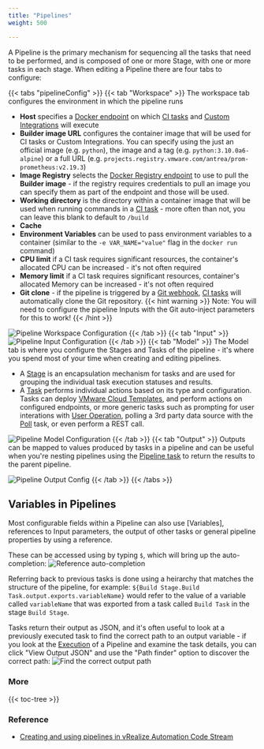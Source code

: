 ```yaml
---
title: "Pipelines"
weight: 500

---
```

A Pipeline is the primary mechanism for sequencing all the tasks that need to be performed, and is composed of one or more Stage, with one or more tasks in each stage. When editing a Pipeline there are four tabs to configure:

{{< tabs "pipelineConfig" >}}
{{< tab "Workspace" >}} 
The workspace tab configures the environment in which the pipeline runs
* **Host** specifies a [Docker endpoint](/Configure/Endpoints/docker) on which [CI tasks](/Pipelines/Tasks/ci) and [Custom Integrations](/Custom-Integrations) will execute
* **Builder image URL** configures the container image that will be used for CI tasks or Custom Integrations. You can specify using the just an official image (e.g. `python`), the image and a tag (e.g. `python:3.10.0a6-alpine`) or a full URL (e.g. `projects.registry.vmware.com/antrea/prom-prometheus:v2.19.3`)
* **Image Registry** selects the [Docker Registry endpoint](/Configure/Endpoints/dockerregistry) to use to pull the **Builder image** - if the registry requires credentials to pull an image you can specify them as part of the endpoint and those will be used.
* **Working directory** is the directory within a container image that will be used when running commands in a [CI task](/Pipelines/Tasks/ci) - more often than not, you can leave this blank to default to `/build`
* **Cache** 
* **Environment Variables** can be used to pass environment variables to a container (similar to the `-e VAR_NAME="value"` flag in the `docker run` command)
* **CPU limit** if a CI task requires significant resources, the container's allocated CPU can be increased - it's not often required
* **Memory limit** if a CI task requires significant resources, container's allocated Memory can be increased - it's not often required
* **Git clone** - if the pipeline is triggered by a [Git webhook](/Triggers/Git), [CI tasks](/Pipelines/Tasks/ci) will automatically clone the Git repository. {{< hint warning >}}
Note: You will need to configure the pipeline Inputs with the Git auto-inject parameters for this to work!
{{< /hint >}}

![Pipeline Workspace Configuration](images/pipeline-workspace-config.png)
{{< /tab >}}
{{< tab "Input" >}} 
![Pipeline Input Configuration](images/pipeline-input-config.png)
{{< /tab >}}
{{< tab "Model" >}}
The Model tab is where you configure the Stages and Tasks of the pipeline - it's where you spend most of your time when creating and editing pipelines.

- A [Stage](/Pipelines/Stages) is an encapsulation mechanism for tasks and are used for grouping the individual task execution statuses and results. 
- A [Task](/Pipelines/Tasks) performs individual actions based on its type and configuration.  Tasks can deploy [VMware Cloud Templates](Tasks/cloudtemplate), and perform actions on configured endpoints, or more generic tasks such as prompting for user interations with [User Operation](/User-Operations), polling a 3rd party data source with the [Poll](/Pipelines/Tasks/poll/) task, or even perform a REST call.

![Pipeline Model Configuration](images/pipeline-model-config.png)
{{< /tab >}}
{{< tab "Output" >}} 
Outputs can be mapped to values produced by tasks in a pipeline and can be useful when you're nesting pipelines using the [Pipeline task](/Pipelines/Tasks/pipeline) to return the results to the parent pipeline.

![Pipeline Output Config](images/pipeline-output-config.png)
{{< /tab >}}
{{< /tabs >}}

## Variables in Pipelines
Most configurable fields within a Pipeline can also use [Variables], references to Input parameters, the output of other tasks or general pipeline properties by using a reference.

These can be accessed using by typing `$`, which will bring up the auto-completion:
![Reference auto-completion](images/pipeline-references.gif)

Referring back to previous tasks is done using a heirarchy that matches the structure of the pipeline, for example: `${Build Stage.Build Task.output.exports.variableName}` would refer to the value of a variable called `variableName` that was exported from a task called `Build Task` in the stage `Build Stage`.

Tasks return their output as JSON, and it's often useful to look at a previously executed task to find the correct path to an output variable - if you look at the [Execution]() of a Pipeline and examine the task details, you can click "View Output JSON" and use the "Path finder" option to discover the correct path:
![Find the correct output path](images/pipeline-find-path.gif)


### More
{{< toc-tree >}}


### Reference
* [Creating and using pipelines in vRealize Automation Code Stream](https://docs.vmware.com/en/vRealize-Automation/8.3/Using-and-Managing-CodeStream/GUID-A2BB3A55-E42D-428C-8F7F-9EBE4AECD5FD.html)

